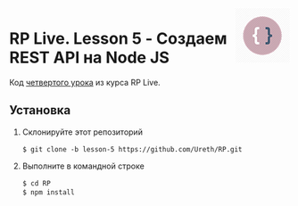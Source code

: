 <img src="logo.png" align="right"/>

# RP Live. Lesson 5 - Создаем REST API на Node JS

Код [четвертого урока]() из курса RP Live.

## Установка

1) Склонируйте этот репозиторий

    ```
    $ git clone -b lesson-5 https://github.com/Ureth/RP.git

    ```

2) Выполните в командной строке

    ```
    $ cd RP
    $ npm install

    ```
    
    
    
    
    

